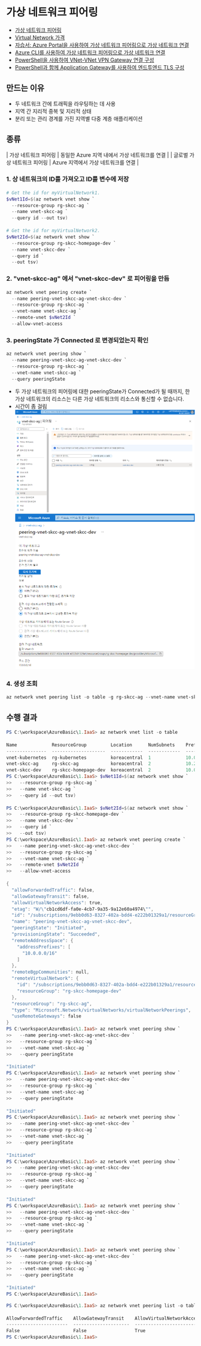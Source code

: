# 가상 네트워크 피어링
* [가상 네트워크 피어링](https://docs.microsoft.com/ko-kr/azure/virtual-network/virtual-network-peering-overview)
* [Virtual Network 가격](https://azure.microsoft.com/ko-kr/pricing/details/virtual-network/)
* [자습서: Azure Portal을 사용하여 가상 네트워크 피어링으로 가상 네트워크 연결](https://docs.microsoft.com/ko-kr/azure/virtual-network/tutorial-connect-virtual-networks-portal)  
* [Azure CLI를 사용하여 가상 네트워크 피어링으로 가상 네트워크 연결](https://docs.microsoft.com/ko-kr/azure/virtual-network/tutorial-connect-virtual-networks-cli)
* [PowerShell을 사용하여 VNet-VNet VPN Gateway 연결 구성](https://docs.microsoft.com/ko-kr/azure/vpn-gateway/vpn-gateway-vnet-vnet-rm-ps)
* [PowerShell과 함께 Application Gateway를 사용하여 엔드투엔드 TLS 구성](https://github.com/MicrosoftDocs/azure-docs.ko-kr/blob/master/articles/application-gateway/application-gateway-end-to-end-ssl-powershell.md)

## 만드는 이유
- 두 네트워크 간에 트래픽을 라우팅하는 데 사용
- 지역 간 지리적 중복 및 지리적 상태
- 분리 또는 관리 경계를 가진 지역별 다중 계층 애플리케이션


## 종류
| 가상 네트워크 피어링 | 동일한 Azure 지역 내에서 가상 네트워크를 연결 |
| 글로벌 가상 네트워크 피어링 | Azure 지역에서 가상 네트워크를 연결 |

### 1. 상 네트워크의 ID를 가져오고 ID를 변수에 저장
```powershell
# Get the id for myVirtualNetwork1.
$vNet1Id=$(az network vnet show `
  --resource-group rg-skcc-ag `
  --name vnet-skcc-ag `
  --query id --out tsv)

# Get the id for myVirtualNetwork2.
$vNet2Id=$(az network vnet show `
  --resource-group rg-skcc-homepage-dev `
  --name vnet-skcc-dev `
  --query id `
  --out tsv)
```

### 2. "vnet-skcc-ag" 에서 "vnet-skcc-dev" 로 피어링을 만듬
```powershell
az network vnet peering create `
  --name peering-vnet-skcc-ag-vnet-skcc-dev `
  --resource-group rg-skcc-ag `
  --vnet-name vnet-skcc-ag `
  --remote-vnet $vNet2Id `
  --allow-vnet-access
```

### 3. peeringState 가 Connected 로 변경되었는지 확인
```powershell
az network vnet peering show `
  --name peering-vnet-skcc-ag-vnet-skcc-dev `
  --resource-group rg-skcc-ag `
  --vnet-name vnet-skcc-ag `
  --query peeringState
```
- 두 가상 네트워크의 피어링에 대한 peeringState가 Connected가 될 때까지, 한 가상 네트워크의 리소스는 다른 가상 네트워크의 리소스와 통신할 수 없습니다.
- 시간이 좀 걸림
![vnet-skcc-ag-peering.png](./img/vnet-skcc-ag-peering.png)  
![peering-vnet-skcc-ag-vnet-skcc-dev.png](./img/peering-vnet-skcc-ag-vnet-skcc-dev.png)

### 4. 생성 조회
```powershell
az network vnet peering list -o table -g rg-skcc-ag --vnet-name vnet-skcc-ag
```

## 수행 결과
```powershell
PS C:\workspace\AzureBasic\1.IaaS> az network vnet list -o table    
                                                
Name             ResourceGroup         Location      NumSubnets    Prefixes      DnsServers    DDOSProtection
---------------  --------------------  ------------  ------------  ------------  ------------  ----------------
vnet-kubernetes  rg-kubernetes         koreacentral  1             10.0.0.0/16                 False
vnet-skcc-ag     rg-skcc-ag            koreacentral  2             10.21.0.0/16                False
vnet-skcc-dev    rg-skcc-homepage-dev  koreacentral  2             10.0.0.0/16                 False
PS C:\workspace\AzureBasic\1.IaaS> $vNet1Id=$(az network vnet show `
>>   --resource-group rg-skcc-ag `
>>   --name vnet-skcc-ag `
>>   --query id --out tsv)

PS C:\workspace\AzureBasic\1.IaaS> $vNet2Id=$(az network vnet show `
>>   --resource-group rg-skcc-homepage-dev `
>>   --name vnet-skcc-dev `
>>   --query id `
>>   --out tsv)
PS C:\workspace\AzureBasic\1.IaaS> az network vnet peering create `
>>   --name peering-vnet-skcc-ag-vnet-skcc-dev `
>>   --resource-group rg-skcc-ag `
>>   --vnet-name vnet-skcc-ag `
>>   --remote-vnet $vNet2Id `
>>   --allow-vnet-access

{
  "allowForwardedTraffic": false,
  "allowGatewayTransit": false,
  "allowVirtualNetworkAccess": true,
  "etag": "W/\"cb1cd6df-fa0e-4cb7-9a35-9a12e60a4974\"",
  "id": "/subscriptions/9ebb0d63-8327-402a-bdd4-e222b01329a1/resourceGroups/rg-skcc-ag/providers/Microsoft.Network/virtualNetworks/vnet-skcc-ag/virtualNetworkPeerings/peering-vnet-skcc-ag-vnet-skcc-dev",
  "name": "peering-vnet-skcc-ag-vnet-skcc-dev",
  "peeringState": "Initiated",
  "provisioningState": "Succeeded",
  "remoteAddressSpace": {
    "addressPrefixes": [
      "10.0.0.0/16"
    ]
  },
  "remoteBgpCommunities": null,
  "remoteVirtualNetwork": {
    "id": "/subscriptions/9ebb0d63-8327-402a-bdd4-e222b01329a1/resourceGroups/rg-skcc-homepage-dev/providers/Microsoft.Network/virtualNetworks/vnet-skcc-dev",
    "resourceGroup": "rg-skcc-homepage-dev"
  },
  "resourceGroup": "rg-skcc-ag",
  "type": "Microsoft.Network/virtualNetworks/virtualNetworkPeerings",
  "useRemoteGateways": false
}
PS C:\workspace\AzureBasic\1.IaaS> az network vnet peering show `
>>   --name peering-vnet-skcc-ag-vnet-skcc-dev `
>>   --resource-group rg-skcc-ag `
>>   --vnet-name vnet-skcc-ag `
>>   --query peeringState

"Initiated"
PS C:\workspace\AzureBasic\1.IaaS> az network vnet peering show `
>>   --name peering-vnet-skcc-ag-vnet-skcc-dev `
>>   --resource-group rg-skcc-ag `
>>   --vnet-name vnet-skcc-ag `
>>   --query peeringState

"Initiated"
PS C:\workspace\AzureBasic\1.IaaS> az network vnet peering show `
>>   --name peering-vnet-skcc-ag-vnet-skcc-dev `
>>   --resource-group rg-skcc-ag `
>>   --vnet-name vnet-skcc-ag `
>>   --query peeringState

"Initiated"
PS C:\workspace\AzureBasic\1.IaaS> az network vnet peering show `
>>   --name peering-vnet-skcc-ag-vnet-skcc-dev `
>>   --resource-group rg-skcc-ag `
>>   --vnet-name vnet-skcc-ag `
>>   --query peeringState

"Initiated"
PS C:\workspace\AzureBasic\1.IaaS> az network vnet peering show `
>>   --name peering-vnet-skcc-ag-vnet-skcc-dev `
>>   --resource-group rg-skcc-ag `
>>   --vnet-name vnet-skcc-ag `
>>   --query peeringState

"Initiated"
PS C:\workspace\AzureBasic\1.IaaS> az network vnet peering show `
>>   --name peering-vnet-skcc-ag-vnet-skcc-dev `
>>   --resource-group rg-skcc-ag `
>>   --vnet-name vnet-skcc-ag `
>>   --query peeringState

"Initiated"
PS C:\workspace\AzureBasic\1.IaaS> 
```

```powershell
PS C:\workspace\AzureBasic\1.IaaS> az network vnet peering list -o table -g rg-skcc-ag --vnet-name vnet-skcc-ag

AllowForwardedTraffic    AllowGatewayTransit    AllowVirtualNetworkAccess    Name                                PeeringState    ProvisioningState    ResourceGroup    UseRemoteGateways
-----------------------  ---------------------  ---------------------------  ----------------------------------  --------------  -------------------  ---------------  -------------------     
False                    False                  True                         peering-vnet-skcc-ag-vnet-skcc-dev  Initiated       Succeeded            rg-skcc-ag       False
PS C:\workspace\AzureBasic\1.IaaS> 
```
